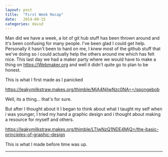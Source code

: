 ```yaml
---
layout: post
title:  "First Week Recap"
date:   2014-09-15
categories: david
---
```


Man did we have a week, a lot of git hub stuff has been thrown around and it's been confusing for many people. I've been glad I could get help.
Personally it hasn't been to hard on me, I knew most of the github stuff that we've doing so i could actually help the others around me which has felt nice.
This last day we had a maker party where we would have to make a thing on https://Webmaker.org and well it didn't quite go to plan to be honest.

This is what I first made as I panicked

https://leakymilkstraw.makes.org/thimble/MjA4NjIwNzc0NA==/spongebob

Well, its a thing... that's for sure.

But after I thought about it I began to think about what I taught my self when i was younger, I tried my hand a graphic design and i thought about making a resource for myself and others.

https://leakymilkstraw.makes.org/thimble/LTIwNzQ1NDE4MjQ=/the-basic-principles-of-graphic-design

This is what I made before time was up.

----

